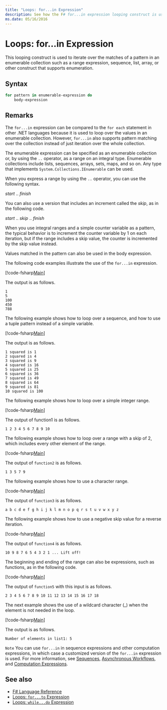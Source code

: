 ```yaml
---
title: "Loops: for...in Expression"
description: See how the F# for...in expression looping construct is used to iterate over the matches of a pattern in an enumerable collection.
ms.date: 05/16/2016
---
```

# Loops: for...in Expression

This looping construct is used to iterate over the matches of a pattern in an enumerable collection such as a range expression, sequence, list, array, or other construct that supports enumeration.

## Syntax

```fsharp
for pattern in enumerable-expression do
    body-expression
```

## Remarks

The `for...in` expression can be compared to the `for each` statement in other .NET languages because it is used to loop over the values in an enumerable collection. However, `for...in` also supports pattern matching over the collection instead of just iteration over the whole collection.

The enumerable expression can be specified as an enumerable collection or, by using the `..` operator, as a range on an integral type. Enumerable collections include lists, sequences, arrays, sets, maps, and so on. Any type that implements `System.Collections.IEnumerable` can be used.

When you express a range by using the `..` operator, you can use the following syntax.

*start* .. *finish*

You can also use a version that includes an increment called the *skip*, as in the following code.

*start* .. *skip* .. *finish*

When you use integral ranges and a simple counter variable as a pattern, the typical behavior is to increment the counter variable by 1 on each iteration, but if the range includes a skip value, the counter is incremented by the skip value instead.

Values matched in the pattern can also be used in the body expression.

The following code examples illustrate the use of the `for...in` expression.

[!code-fsharp[Main](~/samples/snippets/fsharp/lang-ref-2/snippet5201.fs)]

The output is as follows.

```
1
5
100
450
788
```

The following example shows how to loop over a sequence, and how to use a tuple pattern instead of a simple variable.

[!code-fsharp[Main](~/samples/snippets/fsharp/lang-ref-2/snippet5202.fs)]

The output is as follows.

```
1 squared is 1
2 squared is 4
3 squared is 9
4 squared is 16
5 squared is 25
6 squared is 36
7 squared is 49
8 squared is 64
9 squared is 81
10 squared is 100
```

The following example shows how to loop over a simple integer range.

[!code-fsharp[Main](~/samples/snippets/fsharp/lang-ref-2/snippet5203.fs)]

The output of function1 is as follows.

```
1 2 3 4 5 6 7 8 9 10
```

The following example shows how to loop over a range with a skip of 2, which includes every other element of the range.

[!code-fsharp[Main](~/samples/snippets/fsharp/lang-ref-2/snippet5204.fs)]

The output of `function2` is as follows.

```
1 3 5 7 9
```

The following example shows how to use a character range.

[!code-fsharp[Main](~/samples/snippets/fsharp/lang-ref-2/snippet5205.fs)]

The output of `function3` is as follows.

```
a b c d e f g h i j k l m n o p q r s t u v w x y z
```

The following example shows how to use a negative skip value for a reverse iteration.

[!code-fsharp[Main](~/samples/snippets/fsharp/lang-ref-2/snippet5208.fs)]

The output of `function4` is as follows.

```
10 9 8 7 6 5 4 3 2 1 ... Lift off!
```

The beginning and ending of the range can also be expressions, such as functions, as in the following code.

[!code-fsharp[Main](~/samples/snippets/fsharp/lang-ref-2/snippet5206.fs)]

The output of `function5` with this input is as follows.

```
2 3 4 5 6 7 8 9 10 11 12 13 14 15 16 17 18
```

The next example shows the use of a wildcard character (\_) when the element is not needed in the loop.

[!code-fsharp[Main](~/samples/snippets/fsharp/lang-ref-2/snippet5207.fs)]

The output is as follows.

```
Number of elements in list1: 5
```

`Note` You can use `for...in` in sequence expressions and other computation expressions, in which case a customized version of the `for...in` expression is used. For more information, see [Sequences](sequences.md), [Asynchronous Workflows](asynchronous-workflows.md), and [Computation Expressions](computation-expressions.md).

## See also

- [F# Language Reference](index.md)
- [Loops: `for...to` Expression](loops-for-to-expression.md)
- [Loops: `while...do` Expression](loops-while-do-expression.md)
